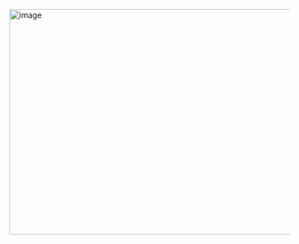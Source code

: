 <img width="909" height="405" alt="image" src="https://github.com/user-attachments/assets/a92448a3-2164-47d7-ac1c-8255a66241cb" />

